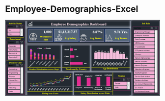 # Employee-Demographics-Excel

<img src = "https://github.com/DataRitika/Employee-Demographics-Excel/blob/647f5420f032e6f32fe4a7da7009aa8f6ff76f8c/ExcelDB.png" alt = "Image Description" width = "600" >
